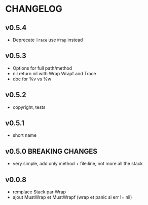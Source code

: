 # CHANGELOG

## v0.5.4
- Deprecate `Trace` use `Wrap` instead

## v0.5.3
- Options for full path/method
- nil return nil with Wrap Wrapf and Trace
- doc for %v vs %w

## v0.5.2
- copyright, tests

## v0.5.1
- short name

## v0.5.0 BREAKING CHANGES
- very simple, add only method + file:line, not more all the stack

## v0.0.8
- remplace Stack par Wrap
- ajout MustWrap et MustWrapf (wrap et panic si err != nil)
